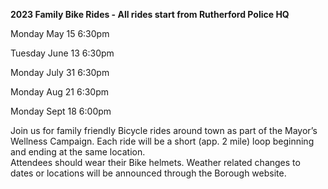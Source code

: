 **2023 Family Bike Rides - All rides start from Rutherford Police HQ**

Monday May 15  6:30pm 

Tuesday June 13 6:30pm 

Monday July 31 6:30pm 

Monday Aug 21 6:30pm 

Monday Sept 18 6:00pm 

Join us for family friendly Bicycle rides around town as part of the  Mayor’s Wellness Campaign.  Each ride will be a short (app. 2 mile) loop beginning and ending at the same location.  
Attendees should wear their Bike helmets.  Weather related changes to dates or locations will be announced through the Borough website.

